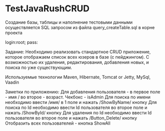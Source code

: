 # TestJavaRushCRUD

Создание базы, таблицы и наполнение тестовыми данными осуществляется SQL запросом из файла query_createTable.sql в корне проекта

login:root; pass:

Задание: Необходимо реализовать стандартное CRUD приложение, которое отображаем список всех юзеров в базе (с пейджингом). С возможностью их удаления, редактирования, добавления новых, и поиска по уже существующим.

Используемые технологии Maven, Hibernate, Tomcat or Jetty, MySql, Vaadin

Заметки по приложению:
Для добавления пользователя - в первое поле - имя / во второе - возраст. Чекбокс - isAdmin
Для поиска по имени необходимо ввести /имя/ в 1 поле и нажать /ShowByName/ кнопку
Для поиска по Id необходимо ввести Id пользователя во второе поле и нажать /ShowById/ кнопку
Для удаления по Id необходимо ввести Id пользователя во второе поле и нажать /Button_Delete/ кнопку
Отобразить всех пользователей - кнопка ShowAll
